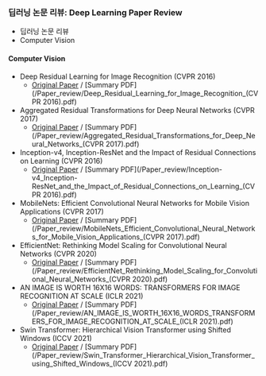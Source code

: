 ### 딥러닝 논문 리뷰: Deep Learning Paper Review

* 딥러닝 논문 리뷰
* Computer Vision

#### Computer Vision
* Deep Residual Learning for Image Recognition (CVPR 2016)
  * [Original Paper](https://www.cv-foundation.org/openaccess/content_cvpr_2016/papers/He_Deep_Residual_Learning_CVPR_2016_paper.pdf) / [Summary PDF] (/Paper_review/Deep_Residual_Learning_for_Image_Recognition_(CVPR 2016).pdf)
* Aggregated Residual Transformations for Deep Neural Networks (CVPR 2017)
  * [Original Paper](https://arxiv.org/pdf/1611.05431.pdf) / [Summary PDF](/Paper_review/Aggregated_Residual_Transformations_for_Deep_Neural_Networks_(CVPR 2017).pdf)
* Inception-v4, Inception-ResNet and the Impact of Residual Connections on Learning (CVPR 2016)
  * [Original Paper](https://arxiv.org/pdf/1602.07261.pdf) / [Summary PDF](/Paper_review/Inception-v4_Inception-ResNet_and_the_Impact_of_Residual_Connections_on_Learning_(CVPR 2016).pdf)
* MobileNets: Efficient Convolutional Neural Networks for Mobile Vision Applications (CVPR 2017)
  * [Original Paper](https://arxiv.org/pdf/1704.04861.pdf) / [Summary PDF](/Paper_review/MobileNets_Efficient_Convolutional_Neural_Networks_for_Mobile_Vision_Applications_(CVPR 2017).pdf)
* EfficientNet: Rethinking Model Scaling for Convolutional Neural Networks (CVPR 2020)
  * [Original Paper](https://arxiv.org/pdf/1905.11946.pdf) / [Summary PDF](/Paper_review/EfficientNet_Rethinking_Model_Scaling_for_Convolutional_Neural_Networks_(CVPR 2020).pdf)
* AN IMAGE IS WORTH 16X16 WORDS: TRANSFORMERS FOR IMAGE RECOGNITION AT SCALE (ICLR 2021)
  * [Original Paper](https://arxiv.org/pdf/2010.11929.pdf) / [Summary PDF](/Paper_review/AN_IMAGE_IS_WORTH_16X16_WORDS_TRANSFORMERS_FOR_IMAGE_RECOGNITION_AT_SCALE_(ICLR 2021).pdf)
* Swin Transformer: Hierarchical Vision Transformer using Shifted Windows (ICCV 2021)
  * [Original Paper](https://arxiv.org/pdf/2103.14030.pdf) / [Summary PDF](/Paper_review/Swin_Transformer_Hierarchical_Vision_Transformer_using_Shifted_Windows_(ICCV 2021).pdf)
